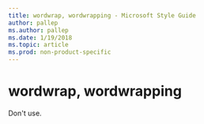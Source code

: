 ```yaml
---
title: wordwrap, wordwrapping - Microsoft Style Guide
author: pallep
ms.author: pallep
ms.date: 1/19/2018
ms.topic: article
ms.prod: non-product-specific
---
```


# wordwrap, wordwrapping

Don't use.
